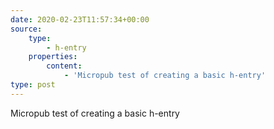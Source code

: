```yaml
---
date: 2020-02-23T11:57:34+00:00
source:
    type:
        - h-entry
    properties:
        content:
            - 'Micropub test of creating a basic h-entry'
type: post
---
```

Micropub test of creating a basic h-entry
